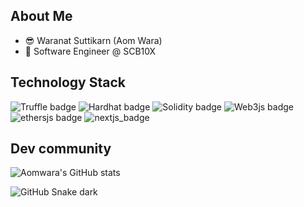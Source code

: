 ## About Me
- 😎 Waranat Suttikarn (Aom Wara)
- 🚀 Software Engineer @ SCB10X 

## Technology Stack
![Truffle badge](https://img.shields.io/endpoint?color=green&style=for-the-badge&url=https%3A%2F%2Fbadge-endpoint.vercel.app%2Fapi%2Ftruffle)
![Hardhat badge](https://img.shields.io/endpoint?color=purple&style=for-the-badge&url=https%3A%2F%2Fbadge-endpoint.vercel.app%2Fapi%2Fhardhat)
![Solidity badge](https://img.shields.io/endpoint?color=%23f5f5f5&style=for-the-badge&url=https%3A%2F%2Fbadge-endpoint.vercel.app%2Fapi%2Fsolidity)
![Web3js badge](https://img.shields.io/endpoint?color=%23Ffcd91&style=for-the-badge&url=https%3A%2F%2Fbadge-endpoint.vercel.app%2Fapi%2Fweb3.js)
![ethersjs badge](https://img.shields.io/endpoint?color=%23d0efff&style=for-the-badge&url=https%3A%2F%2Fbadge-endpoint.vercel.app%2Fapi%2Fethers.js)
![nextjs_badge](https://img.shields.io/endpoint?color=%23ffffff&style=for-the-badge&url=https%3A%2F%2Fbadge-endpoint.vercel.app%2Fapi%2Fnext.js)

## Dev community 
![Aomwara's GitHub stats](https://github-readme-stats.vercel.app/api?username=aomwara&show_icons=true&theme=radical)

![GitHub Snake dark](github-snake-dark.svg#gh-dark-mode-only)
